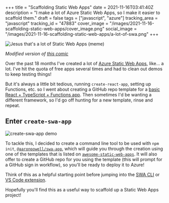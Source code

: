 +++
title = "Scaffolding Static Web Apps"
date = 2021-11-16T03:41:40Z
description = "I make a lot of Azure Static Web Apps, so I make it easier to scaffold them."
draft = false
tags = ["javascript", "azure"]
tracking_area = "javascript"
tracking_id = "47883"
cover_image = "/images/2021-11-16-scaffolding-static-web-apps/cover_image.png"
social_image = "/images/2021-11-16-scaffolding-static-web-apps/a-lot-of-swa.png"
+++

![Jesus that's a lot of Static Web Apps (meme)](/images/2021-11-16-scaffolding-static-web-apps/a-lot-of-swa.png)

_Modified version of [this comic](https://jakelikesonions.com/post/158707858999/the-future-more-of-the-present)_

Over the past 18 months I've created a lot of [Azure Static Web Apps](https://docs.microsoft.com/azure/static-web-apps/?{{<cda>}}), like... a lot. I've hit the quota of free apps several times and had to clean out demos to keep testing things!

But it's always a little bit tedious, running `create-react-app`, setting up Functions, etc. so I went about creating a GitHub repo template for a [basic React + TypeScript + Functions app](https://github.com/aaronpowell/aswa-react-template). Then sometimes I'd be wanting a different framework, so I'd go off hunting for a new template, rinse and repeat.

## Enter `create-swa-app`

![create-swa-app demo](/images/2021-11-16-scaffolding-static-web-apps/terminal.gif)

To tackle this, I decided to create a command line tool to be used with `npm init`, [`@aaronpowell/swa-app`](https://github.com/aaronpowell/create-swa-app), which will guide you through the creation using one of the templates that is listed on [`awesome-static-web-apps`](https://github.com/staticwebdev/awesome-azure-static-web-apps#starter-kits). It will also offer to create a GitHub repo for you using the template (this will prompt for a GitHub sign in workflow), so you'll be ready to deploy it to Azure!

Think of this as a helpful starting point before jumping into the [SWA CLI](https://github.com/Azure/static-web-apps-cli) or [VS Code extension](https://marketplace.visualstudio.com/items?itemName=ms-azuretools.vscode-azurestaticwebapps&{{<cda>}}).

Hopefully you'll find this as a useful way to scaffold up a Static Web Apps project!
